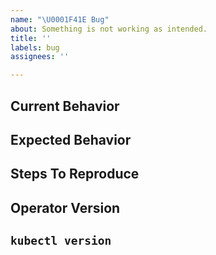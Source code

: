```yaml
---
name: "\U0001F41E Bug"
about: Something is not working as intended.
title: ''
labels: bug
assignees: ''

---
```


## Current Behavior

## Expected Behavior

## Steps To Reproduce

## Operator Version

## `kubectl version`
